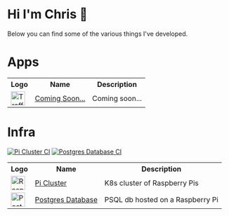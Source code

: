 # Hi I'm Chris 👋

Below you can find some of the various things I've developed.

# Apps

<table>
    <tr>
        <th>Logo</th>
        <th>Name</th>
        <th>Description</th>
    </tr>
    <tr>
        <td><img alt="Traffic Cone" width="32" src="https://upload.wikimedia.org/wikipedia/commons/e/e6/VLC_Icon.svg"></td>
        <td><a href="https://github.com/baumac/baumac/blob/main/">Coming Soon...</a></td>
        <td>Coming soon...</td>
    </tr>
</table>

# Infra
[![Pi Cluster CI](https://github.com/baumac/baumac/actions/workflows/pi-cluster.yaml/badge.svg)](https://github.com/baumac/baumac/actions/workflows/pi-cluster.yaml)
[![Postgres Database CI](https://github.com/baumac/baumac/actions/workflows/psql-database.yaml/badge.svg)](https://github.com/baumac/baumac/actions/workflows/psql-database.yaml)

<table>
    <tr>
        <th>Logo</th>
        <th>Name</th>
        <th>Description</th>
    </tr>
    <tr>
        <td><img alt="Raspberry Pi" width="32" src="https://www.raspberrypi.com/app/uploads/2021/10/cropped-Raspberry-Pi-Favicon-100x100-1-300x300.png"></td>
        <td><a href="https://github.com/baumac/baumac/blob/main/infra/pi-cluster">Pi Cluster</a></td>
        <td>K8s cluster of Raspberry Pis</td>
    </tr>
    <tr>
        <td><img alt="PostgreSQL logo" width="32" src="https://wiki.postgresql.org/images/a/a4/PostgreSQL_logo.3colors.svg"></td>
        <td><a href="https://github.com/baumac/baumac/blob/main/infra/psql-database">Postgres Database</a></td>
        <td>PSQL db hosted on a Raspberry Pi</td>
    </tr> 
</table>

